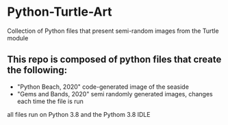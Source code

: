# Python-Turtle-Art
Collection of Python files that present semi-random images from the Turtle module

## This repo is composed of python files that create the following:
- "Python Beach, 2020" code-generated image of the seaside
- "Gems and Bands, 2020" semi randomly generated images, changes each time the file is run

all files run on Python 3.8 and the Pythom 3.8 IDLE

